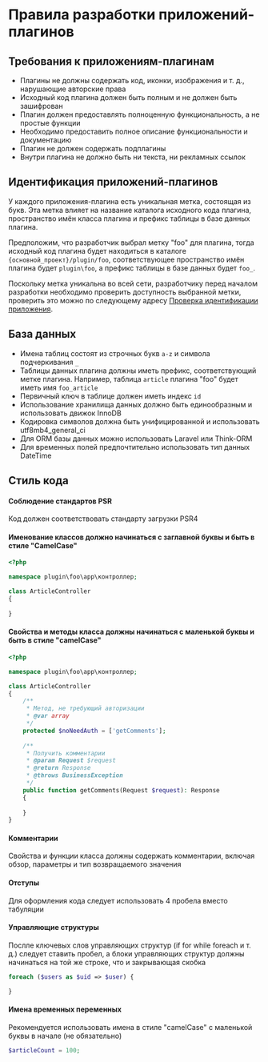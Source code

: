 # Правила разработки приложений-плагинов

## Требования к приложениям-плагинам
* Плагины не должны содержать код, иконки, изображения и т. д., нарушающие авторские права
* Исходный код плагина должен быть полным и не должен быть зашифрован
* Плагин должен предоставлять полноценную функциональность, а не простые функции
* Необходимо предоставить полное описание функциональности и документацию
* Плагин не должен содержать подплагины
* Внутри плагина не должно быть ни текста, ни рекламных ссылок

## Идентификация приложений-плагинов
У каждого приложения-плагина есть уникальная метка, состоящая из букв. Эта метка влияет на название каталога исходного кода плагина, пространство имён класса плагина и префикс таблицы в базе данных плагина.

Предположим, что разработчик выбрал метку "foo" для плагина, тогда исходный код плагина будет находиться в каталоге `{основной_проект}/plugin/foo`, соответствующее пространство имён плагина будет `plugin\foo`, а префикс таблицы в базе данных будет `foo_`.

Поскольку метка уникальна во всей сети, разработчику перед началом разработки необходимо проверить доступность выбранной метки, проверить это можно по следующему адресу [Проверка идентификации приложения](https://www.workerman.net/app/check).

## База данных
* Имена таблиц состоят из строчных букв `a-z` и символа подчеркивания `_`
* Таблицы данных плагина должны иметь префикс, соответствующий метке плагина. Например, таблица `article` плагина "foo" будет иметь имя `foo_article`
* Первичный ключ в таблице должен иметь индекс `id`
* Использование хранилища данных должно быть единообразным и использовать движок InnoDB
* Кодировка символов должна быть унифицированной и использовать utf8mb4_general_ci
* Для ORM базы данных можно использовать Laravel или Think-ORM
* Для временных полей предпочтительно использовать тип данных DateTime

## Стиль кода

#### Соблюдение стандартов PSR
Код должен соответствовать стандарту загрузки PSR4

#### Именование классов должно начинаться с заглавной буквы и быть в стиле "CamelCase"
```php
<?php

namespace plugin\foo\app\контроллер;

class ArticleController
{
    
}
```

#### Свойства и методы класса должны начинаться с маленькой буквы и быть в стиле "camelCase"
```php
<?php

namespace plugin\foo\app\контроллер;

class ArticleController
{
    /**
     * Метод, не требующий авторизации
     * @var array
     */
    protected $noNeedAuth = ['getComments'];
    
    /**
     * Получить комментарии
     * @param Request $request
     * @return Response
     * @throws BusinessException
     */
    public function getComments(Request $request): Response
    {
        
    }
}
```

#### Комментарии
Свойства и функции класса должны содержать комментарии, включая обзор, параметры и тип возвращаемого значения

#### Отступы
Для оформления кода следует использовать 4 пробела вместо табуляции

#### Управляющие структуры
Послле ключевых слов управляющих структур (if for while foreach и т. д.) следует ставить пробел, а блоки управляющих структур должны начинаться на той же строке, что и закрывающая скобка
```php
foreach ($users as $uid => $user) {

}
```

#### Имена временных переменных
Рекомендуется использовать имена в стиле "camelCase" с маленькой буквы в начале (не обязательно)
```php
$articleCount = 100;
```
